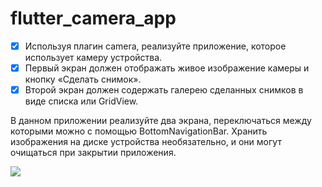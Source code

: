 # flutter_camera_app

* [x] Используя плагин camera, реализуйте приложение, которое использует камеру устройства.
* [x] Первый экран должен отображать живое изображение камеры и кнопку «Сделать снимок». 
* [x] Второй экран должен содержать галерею сделанных снимков в виде списка или GridView. 

В данном приложении реализуйте два экрана, переключаться между которыми можно с помощью BottomNavigationBar.
Хранить изображения на диске устройства необязательно, и они могут очищаться при закрытии приложения.

![](https://go.skillbox.ru/media/files/share/1638183171516.png)